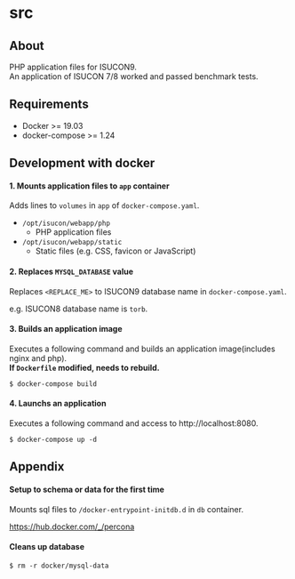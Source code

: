 # src
## About
PHP application files for ISUCON9.  
An application of ISUCON 7/8 worked and passed benchmark tests.

## Requirements
- Docker >= 19.03
- docker-compose >= 1.24

## Development with docker
#### 1. Mounts application files to `app` container
Adds lines to `volumes` in `app` of `docker-compose.yaml`.
- `/opt/isucon/webapp/php`
  - PHP application files
- `/opt/isucon/webapp/static`
  - Static files (e.g. CSS, favicon or JavaScript)

#### 2. Replaces `MYSQL_DATABASE` value
Replaces `<REPLACE_ME>` to ISUCON9 database name in `docker-compose.yaml`.

e.g. ISUCON8 database name is `torb`.

#### 3. Builds an application image
Executes a following command and builds an application image(includes nginx and php).  
**If `Dockerfile` modified, needs to rebuild.**
```
$ docker-compose build
```

#### 4. Launchs an application
Executes a following command and access to http://localhost:8080.
```
$ docker-compose up -d
```

## Appendix
#### Setup to schema or data for the first time
Mounts sql files to `/docker-entrypoint-initdb.d` in `db` container.

https://hub.docker.com/_/percona

#### Cleans up database
```
$ rm -r docker/mysql-data
```
